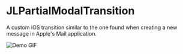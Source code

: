 # JLPartialModalTransition
A custom iOS transition similar to the one found when creating a new message in Apple's Mail application.

![Demo GIF](https://github.com/nonphoto/partial-modal-transition/raw/master/demo.gif)